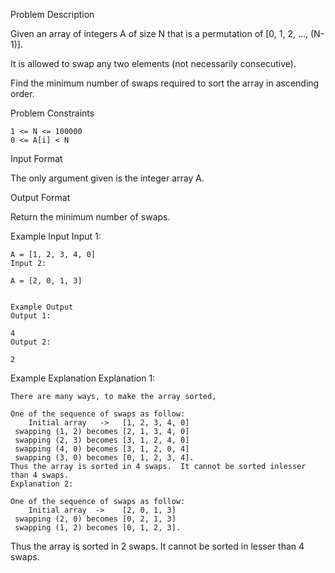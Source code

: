 Problem Description

Given an array of integers A of size N that is a permutation of [0, 1, 2, ..., (N-1)].

It is allowed to swap any two elements (not necessarily consecutive).

Find the minimum number of swaps required to sort the array in ascending order.



Problem Constraints

    1 <= N <= 100000
    0 <= A[i] < N



Input Format

The only argument given is the integer array A.



Output Format

Return the minimum number of swaps.



Example Input
    Input 1:
    
    A = [1, 2, 3, 4, 0]
    Input 2:
    
    A = [2, 0, 1, 3]
    
    
    Example Output
    Output 1:
    
    4
    Output 2:
    
    2


Example Explanation
    Explanation 1:
    
    There are many ways, to make the array sorted,
     
    One of the sequence of swaps as follow: 
        Initial array   ->   [1, 2, 3, 4, 0]
     swapping (1, 2) becomes [2, 1, 3, 4, 0]
     swapping (2, 3) becomes [3, 1, 2, 4, 0]
     swapping (4, 0) becomes [3, 1, 2, 0, 4]
     swapping (3, 0) becomes [0, 1, 2, 3, 4]. 
    Thus the array is sorted in 4 swaps.  It cannot be sorted inlesser than 4 swaps.  
    Explanation 2:
    
    One of the sequence of swaps as follow: 
        Initial array  ->    [2, 0, 1, 3]
     swapping (2, 0) becomes [0, 2, 1, 3]
     swapping (1, 2) becomes [0, 1, 2, 3].
     
Thus the array is sorted in 2 swaps. It cannot be sorted in lesser than 4 swaps.
